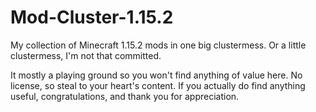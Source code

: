 # Mod-Cluster-1.15.2
My collection of Minecraft 1.15.2 mods in one big clustermess. Or a little clustermess, I'm not that committed.

It mostly a playing ground so you won't find anything of value here.
No license, so steal to your heart's content.
If you actually do find anything useful, congratulations, and thank you for appreciation.
